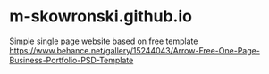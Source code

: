 # m-skowronski.github.io

Simple single page website based on free template <br>
https://www.behance.net/gallery/15244043/Arrow-Free-One-Page-Business-Portfolio-PSD-Template
